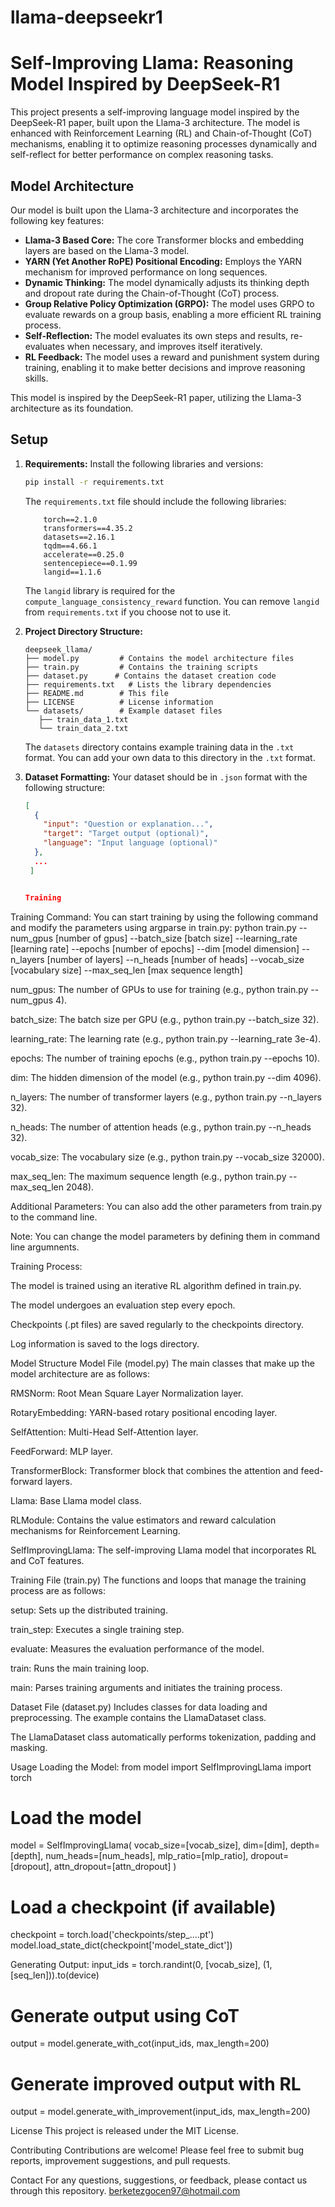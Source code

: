 # llama-deepseekr1
# Self-Improving Llama: Reasoning Model Inspired by DeepSeek-R1

This project presents a self-improving language model inspired by the DeepSeek-R1 paper, built upon the Llama-3 architecture. The model is enhanced with Reinforcement Learning (RL) and Chain-of-Thought (CoT) mechanisms, enabling it to optimize reasoning processes dynamically and self-reflect for better performance on complex reasoning tasks.

## Model Architecture

Our model is built upon the Llama-3 architecture and incorporates the following key features:

*   **Llama-3 Based Core:** The core Transformer blocks and embedding layers are based on the Llama-3 model.
*   **YARN (Yet Another RoPE) Positional Encoding:** Employs the YARN mechanism for improved performance on long sequences.
*   **Dynamic Thinking:** The model dynamically adjusts its thinking depth and dropout rate during the Chain-of-Thought (CoT) process.
*   **Group Relative Policy Optimization (GRPO):** The model uses GRPO to evaluate rewards on a group basis, enabling a more efficient RL training process.
*   **Self-Reflection:** The model evaluates its own steps and results, re-evaluates when necessary, and improves itself iteratively.
*   **RL Feedback:** The model uses a reward and punishment system during training, enabling it to make better decisions and improve reasoning skills.

This model is inspired by the DeepSeek-R1 paper, utilizing the Llama-3 architecture as its foundation.

## Setup

1.  **Requirements:**
    Install the following libraries and versions:
    ```bash
    pip install -r requirements.txt
    ```
    The `requirements.txt` file should include the following libraries:
    ```
        torch==2.1.0
        transformers==4.35.2
        datasets==2.16.1
        tqdm==4.66.1
        accelerate==0.25.0
        sentencepiece==0.1.99
        langid==1.1.6
    ```
    The `langid` library is required for the `compute_language_consistency_reward` function. You can remove `langid` from `requirements.txt` if you choose not to use it.

2.  **Project Directory Structure:**
    ```
    deepseek_llama/
    ├── model.py         # Contains the model architecture files
    ├── train.py         # Contains the training scripts
    ├── dataset.py      # Contains the dataset creation code
    ├── requirements.txt   # Lists the library dependencies
    ├── README.md        # This file
    ├── LICENSE          # License information
    └── datasets/        # Example dataset files
       ├── train_data_1.txt
       └── train_data_2.txt
    ```
    The `datasets` directory contains example training data in the `.txt` format. You can add your own data to this directory in the `.txt` format.
    
3. **Dataset Formatting:**
  Your dataset should be in `.json` format with the following structure:
   ```json
   [
     {
       "input": "Question or explanation...",
       "target": "Target output (optional)",
       "language": "Input language (optional)"
     },
     ...
    ]


   Training
Training Command:
You can start training by using the following command and modify the parameters using argparse in train.py:
python train.py --num_gpus [number of gpus]  --batch_size [batch size] --learning_rate [learning rate] --epochs [number of epochs] --dim [model dimension] --n_layers [number of layers] --n_heads [number of heads] --vocab_size [vocabulary size] --max_seq_len [max sequence length]


num_gpus: The number of GPUs to use for training (e.g., python train.py --num_gpus 4).

batch_size: The batch size per GPU (e.g., python train.py --batch_size 32).

learning_rate: The learning rate (e.g., python train.py --learning_rate 3e-4).

epochs: The number of training epochs (e.g., python train.py --epochs 10).

dim: The hidden dimension of the model (e.g., python train.py --dim 4096).

n_layers: The number of transformer layers (e.g., python train.py --n_layers 32).

n_heads: The number of attention heads (e.g., python train.py --n_heads 32).

vocab_size: The vocabulary size (e.g., python train.py --vocab_size 32000).

max_seq_len: The maximum sequence length (e.g., python train.py --max_seq_len 2048).

Additional Parameters: You can also add the other parameters from train.py to the command line.

Note: You can change the model parameters by defining them in command line argumnents.

Training Process:

The model is trained using an iterative RL algorithm defined in train.py.

The model undergoes an evaluation step every epoch.

Checkpoints (.pt files) are saved regularly to the checkpoints directory.

Log information is saved to the logs directory.

Model Structure
Model File (model.py)
The main classes that make up the model architecture are as follows:

RMSNorm: Root Mean Square Layer Normalization layer.

RotaryEmbedding: YARN-based rotary positional encoding layer.

SelfAttention: Multi-Head Self-Attention layer.

FeedForward: MLP layer.

TransformerBlock: Transformer block that combines the attention and feed-forward layers.

Llama: Base Llama model class.

RLModule: Contains the value estimators and reward calculation mechanisms for Reinforcement Learning.

SelfImprovingLlama: The self-improving Llama model that incorporates RL and CoT features.

Training File (train.py)
The functions and loops that manage the training process are as follows:

setup: Sets up the distributed training.

train_step: Executes a single training step.

evaluate: Measures the evaluation performance of the model.

train: Runs the main training loop.

main: Parses training arguments and initiates the training process.


Dataset File (dataset.py)
Includes classes for data loading and preprocessing. The example contains the LlamaDataset class.

The LlamaDataset class automatically performs tokenization, padding and masking.

Usage
Loading the Model:
from model import SelfImprovingLlama
import torch

# Load the model
model = SelfImprovingLlama(
    vocab_size=[vocab_size],
    dim=[dim],
    depth=[depth],
    num_heads=[num_heads],
    mlp_ratio=[mlp_ratio],
    dropout=[dropout],
    attn_dropout=[attn_dropout]
)

# Load a checkpoint (if available)
checkpoint = torch.load('checkpoints/step_....pt')
model.load_state_dict(checkpoint['model_state_dict'])

Generating Output:
input_ids = torch.randint(0, [vocab_size], (1, [seq_len])).to(device)

# Generate output using CoT
output = model.generate_with_cot(input_ids, max_length=200)

# Generate improved output with RL
output = model.generate_with_improvement(input_ids, max_length=200)

License
This project is released under the MIT License.

Contributing
Contributions are welcome! Please feel free to submit bug reports, improvement suggestions, and pull requests.

Contact
For any questions, suggestions, or feedback, please contact us through this repository.
berketezgocen97@hotmail.com
